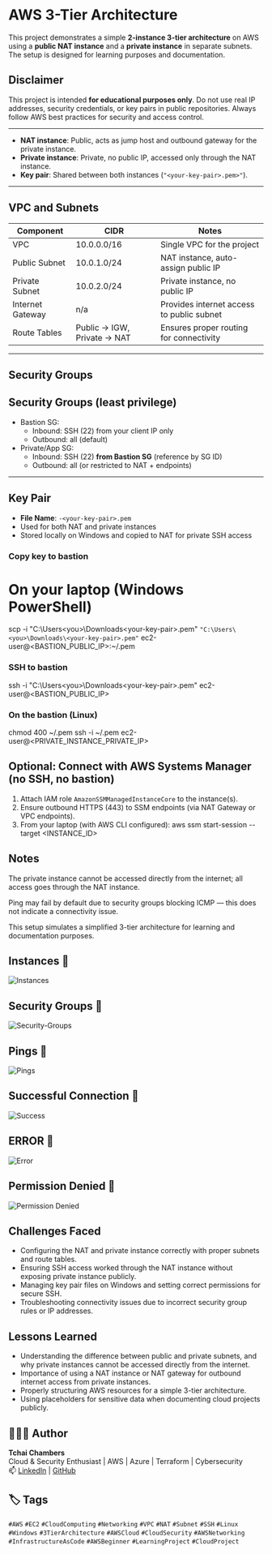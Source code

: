 # AWS 3-Tier Architecture

This project demonstrates a simple **2-instance 3-tier architecture** on AWS using a **public NAT instance** and a **private instance** in separate subnets. The setup is designed for learning purposes and documentation.


## Disclaimer

This project is intended **for educational purposes only**. Do not use real IP addresses, security credentials, or key pairs in public repositories. Always follow AWS best practices for security and access control.

---

- **NAT instance**: Public, acts as jump host and outbound gateway for the private instance.
- **Private instance**: Private, no public IP, accessed only through the NAT instance.
- **Key pair**: Shared between both instances (`"<your-key-pair>.pem>"`).

---

## VPC and Subnets

| Component         | CIDR          | Notes                                |
|------------------|---------------|--------------------------------------|
| VPC              | 10.0.0.0/16   | Single VPC for the project           |
| Public Subnet    | 10.0.1.0/24   | NAT instance, auto-assign public IP  |
| Private Subnet   | 10.0.2.0/24   | Private instance, no public IP       |
| Internet Gateway | n/a           | Provides internet access to public subnet |
| Route Tables     | Public → IGW, Private → NAT | Ensures proper routing for connectivity |

---

## Security Groups

## Security Groups (least privilege)
- Bastion SG:
  - Inbound: SSH (22) from your client IP only
  - Outbound: all (default)
- Private/App SG:
  - Inbound: SSH (22) **from Bastion SG** (reference by SG ID)
  - Outbound: all (or restricted to NAT + endpoints)
---

## Key Pair

- **File Name**: `-<your-key-pair>.pem`
- Used for both NAT and private instances
- Stored locally on Windows and copied to NAT for private SSH access

### Copy key to bastion
# On your laptop (Windows PowerShell)
scp -i "C:\Users\<you>\Downloads\<your-key-pair>.pem" `
    "C:\Users\<you>\Downloads\<your-key-pair>.pem" `
    ec2-user@<BASTION_PUBLIC_IP>:~/<your-key-pair>.pem

### SSH to bastion
ssh -i "C:\Users\<you>\Downloads\<your-key-pair>.pem" ec2-user@<BASTION_PUBLIC_IP>

### On the bastion (Linux)
chmod 400 ~/<your-key-pair>.pem
ssh -i ~/<your-key-pair>.pem ec2-user@<PRIVATE_INSTANCE_PRIVATE_IP>

## Optional: Connect with AWS Systems Manager (no SSH, no bastion)
1) Attach IAM role `AmazonSSMManagedInstanceCore` to the instance(s).
2) Ensure outbound HTTPS (443) to SSM endpoints (via NAT Gateway or VPC endpoints).
3) From your laptop (with AWS CLI configured):
aws ssm start-session --target <INSTANCE_ID>

## Notes

The private instance cannot be accessed directly from the internet; all access goes through the NAT instance.

Ping may fail by default due to security groups blocking ICMP — this does not indicate a connectivity issue.

This setup simulates a simplified 3-tier architecture for learning and documentation purposes.

## Instances 📸

![Instances](Screenshots/instances.png)

## Security Groups 📸

![Security-Groups](Screenshots/sec-group.png)

## Pings 📸

![Pings](Screenshots/ping.png)

## Successful Connection 📸

![Success](Screenshots/success.png)

## ERROR 📸

![Error](Screenshots/error.png)

## Permission Denied 📸 

![Permission Denied](Screenshots/permission-denied.png)

## Challenges Faced

- Configuring the NAT and private instance correctly with proper subnets and route tables.
- Ensuring SSH access worked through the NAT instance without exposing private instance publicly.
- Managing key pair files on Windows and setting correct permissions for secure SSH.
- Troubleshooting connectivity issues due to incorrect security group rules or IP addresses.

## Lessons Learned

- Understanding the difference between public and private subnets, and why private instances cannot be accessed directly from the internet.
- Importance of using a NAT instance or NAT gateway for outbound internet access from private instances.
- Properly structuring AWS resources for a simple 3-tier architecture.
- Using placeholders for sensitive data when documenting cloud projects publicly.


## 👩🏽‍💻 Author
**Tchai Chambers**  
Cloud & Security Enthusiast | AWS | Azure | Terraform | Cybersecurity  
📫 [LinkedIn](#) | [GitHub](https://github.com/tchaiwanda)

## 🏷️ Tags

`#AWS` `#EC2` `#CloudComputing` `#Networking` `#VPC` `#NAT` `#Subnet` `#SSH` `#Linux` `#Windows` `#3TierArchitecture` `#AWSCloud` `#CloudSecurity` `#AWSNetworking` `#InfrastructureAsCode` `#AWSBeginner` `#LearningProject` `#CloudProject`

